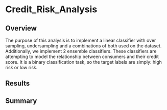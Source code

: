 # Credit_Risk_Analysis

## Overview
The purpose of this analysis is to implement a linear classifier with over sampling, undersampling and a combinations of both used on the dataset. Additionally, we implement 2 ensemble classifiers. These classifiers are attempting to model the relationship between consumers and their credit score. It is a binary classification task, so the target labels are simply: high risk or low risk.

## Results

## Summary
